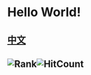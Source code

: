 # Hello World!

[中文](https://github.com/lrsgzs/lrsgzs/blob/main/README_ZH_CN.md)
---
![Rank](https://github-readme-stats.vercel.app/api?username=lrsgzs&show_icons=true)![HitCount](https://github-readme-stats.vercel.app/api/top-langs/?username=lrsgzs&layout=compact)
---
